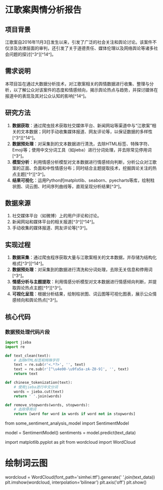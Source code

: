 # 江歌案舆情分析报告

## 项目背景
江歌案自2016年11月3日发生以来，引发了广泛的社会关注和舆论讨论。该案件不仅涉及法律层面的审判，还引发了关于道德责任、媒体伦理以及网络舆论等诸多社会问题的探讨[^3^][^14^]。

## 需求说明
本项目旨在通过大数据分析技术，对江歌案相关的舆情数据进行收集、整理与分析，以了解公众对该案件的态度和情感倾向，揭示舆论热点与趋势，并探讨媒体在报道中的表现及其对公众认知的影响[^14^]。

## 研究方法
1. **数据获取**：通过爬虫技术获取社交媒体平台、新闻网站等渠道中与“江歌案”相关的文本数据；同时手动收集媒体报道、网友评论等，以保证数据的多样性[^3^][^14^]。
2. **数据预处理**：对采集到的文本数据进行清洗，去除HTML标签、特殊字符、Emoji等；使用中文分词工具（如jieba）进行分词处理，并去除常见停用词[^3^]。
3. **模型分析**：利用情感分析模型对文本数据进行情感倾向判断，分析公众对江歌案的正面、负面和中性情感分布；同时结合主题提取技术，挖掘舆论关注的热点主题[^1^][^3^]。
4. **结果可视化**：运用Python的matplotlib、seaborn、pyecharts等库，绘制柱状图、词云图、时间序列曲线等，直观呈现分析结果[^3^]。

## 数据来源
1. 社交媒体平台（如微博）上的用户评论和讨论。
2. 新闻网站和媒体平台的相关报道[^3^][^14^]。
3. 手动收集的媒体报道、网友评论等[^3^]。

## 实现过程
1. **数据采集**：通过爬虫程序获取大量与江歌案相关的文本数据，并存储为结构化格式[^3^][^14^]。
2. **数据预处理**：对采集到的数据进行清洗和分词处理，去除无关信息和停用词[^3^]。
3. **情感分析与主题提取**：利用情感分析模型对文本数据进行情感倾向判断，并提取舆论热点主题[^1^][^3^]。
4. **可视化呈现**：根据分析结果，绘制柱状图、词云图等可视化图表，展示公众情感倾向和舆论热点[^3^]。

## 核心代码
### 数据预处理代码片段
```python
import jieba
import re

def text_clean(text):
    # 去除HTML标签和特殊字符
    text = re.sub(r'<.*?>', '', text)
    text = re.sub(r'[^\u4e00-\u9fa5a-zA-Z0-9]', '', text)
    return text

def chinese_tokenization(text):
    # 使用jieba进行中文分词
    words = jieba.cut(text)
    return ' '.join(words)

def remove_stopwords(words, stopwords):
    # 去除停用词
    return [word for word in words if word not in stopwords]
```

from some_sentiment_analysis_model import SentimentModel

model = SentimentModel()
sentiments = model.predict(text_data)


import matplotlib.pyplot as plt
from wordcloud import WordCloud
# 绘制词云图
wordcloud = WordCloud(font_path='simhei.ttf').generate(' '.join(text_data))
plt.imshow(wordcloud, interpolation='bilinear')
plt.axis('off')
plt.show()
